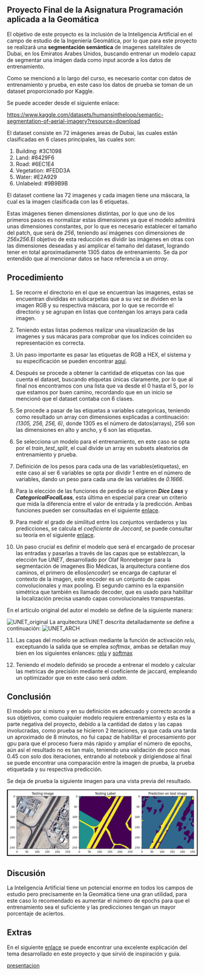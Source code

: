 ## Proyecto Final de la Asignatura Programación aplicada a la Geomática

El objetivo de este proyecto es la inclusión de la Inteligencia Artificial en el
campo de estudio de la Ingeniería Geomática, por lo que para este proyecto se realizará una **segmentación semántica** de imagenes satelitales de Dubai, en los Emiratos Arabes Unidos, buscando entrenar un modelo capaz de segmentar una imágen dada como input acorde a los datos de entrenamiento.

Como se mencionó a lo largo del curso, es necesario contar con datos de entrenamiento y prueba, en este caso los datos de prueba se toman de un dataset proporcionado por Kaggle.

Se puede acceder desde el siguiente enlace:

<https://www.kaggle.com/datasets/humansintheloop/semantic-segmentation-of-aerial-imagery?resource=download>

El dataset consiste en 72 imágenes areas de Dubai, las cuales están clasificadas en 6 clases principales, las cuales son:

1. Building: #3C1098
2. Land: #8429F6
3. Road: #6EC1E4
4. Vegetation: #FEDD3A
5. Water: #E2A929
6. Unlabeled: #9B9B9B

El dataset contiene las 72 imagenes y cada imagen tiene una máscara, la cual es la imagen clasificada con las 6 etiquetas.

Estas imágenes tienen dimensiones distintas, por lo que uno de los primeros pasos es normalizar estas dimensiones ya que el modelo admitirá unas dimensiones constantes, por lo que es necesario establecer el tamaño del patch, que será de *256*, teniendo así imágenes con dimensiones de *256x256*.El objetivo de esta reducción es dividir las imágenes en otras con las dimensiones deseadas y así amplicar el tamaño del dataset, logrando tener en total aproximadamente 1305 datos de entrenamiento. Se da por entendido que al mencionar datos se hace referencia a un *array*.

## Procedimiento

1. Se recorre el directorio en el que se encuentran las imagenes, estas se encuentran divididas en subcarpetas que a su vez se dividen en la imagen RGB y su respectiva máscara, por lo que se recorrde el directorio y se agrupan en listas que contengan los arrays para cada imagen.

2. Teniendo estas listas podemos realizar una visualización de las imagenes y sus mácaras para comprobar que los índices coinciden su representación es correcta.

3. Un paso importante es pasar las etiquetas de RGB a HEX, el sistema y su especificación se pueden encontrar [aquí](https://es.wikipedia.org/wiki/Sistema_hexadecimal).

4. Después se procede a obtener la cantidad de etiquetas con las que cuenta el dataset, buscando etiquetas únicas claramente, por lo que al final nos encontramos con una lista que va desde el 0 hasta el 5, por lo que estamos por buen camino, recordando que en un inicio se mencionó que el dataset contaba con 6 clases.

5. Se procede a pasar de las etiquetas a variables categoricas, teniendo como resultado un array con dimensiones explicadas a continuación:
*(1305, 256, 256, 6)*, donde 1305 es el número de datos(arrays), 256 son las dimensiones en alto y ancho, y 6 son las etiquetas.

6. Se selecciona un modelo para el entrenamiento, en este caso se opta por el *train_test_split*, el cual divide un array en subsets aleatorios de entrenamiento y prueba.

7. Definición de los pesos para cada una de las variables(etiquetas), en este caso al ser 6 variables se opta por dividir 1 entre en el número de variables, dando un peso para cada una de las variables de *0.1666*.

8. Para la elección de las funciones de perdida se eligieron ***Dice Loss*** y ***CategoricalFocalLoss***, esta última en especial para crear un criterio que mida la diferencia entre el valor de entrada y la predicción. Ambas funciones pueden ser consultadas en el siguiente [enlace](https://segmentation-models.readthedocs.io/en/latest/api.html?highlight=dice#segmentation_models.losses.CategoricalCELoss).

9. Para medir el grado de similitud entre los conjuntos verdaderos y las predicciones, se calcula el *coeficiente de Jaccard*, se puede consultar su teoría en el siguiente [enlace](https://es.wikipedia.org/wiki/%C3%8Dndice_de_Jaccard).

10. Un paso crucial es definir el modelo que será el encargado de procesar las entradas y pasarlas a través de las capas que se establezcan, la elección fue *UNET*, desarrollado por Olaf Ronneberger para la segmentación de imagenes Bio Médicas, la arquitectura contiene dos caminos, el primero de ellos(*encoder*) se encarga de capturar el contexto de la imagen, este encoder es un conjunto de capas convolucionales y max pooling. El segundo camino es la expansión simétrica que también es llamado decoder, que es usado para habilitar la localización precisa usando capas convolucionales transpuestas.

En el artículo original del autor el modelo se define de la siguiente manera:

![UNET_original](https://miro.medium.com/max/1400/1*OkUrpDD6I0FpugA_bbYBJQ.webp)
La arquitectura UNET descrita detalladamente se define a continuación:
![UNET_ARCH](https://miro.medium.com/max/1400/1*yzbjioOqZDYbO6yHMVpXVQ.webp)

11. Las capas del modelo se activan mediante la función de activación *relu*, exceptuando la salida que se emplea *softmax*, ambas se detallan muy bien en los siguientes enlances:
[relu](https://machinelearningmastery.com/rectified-linear-activation-function-for-deep-learning-neural-networks/) y [softmax](https://deepai.org/machine-learning-glossary-and-terms/softmax-layer)

12. Teniendo el modelo definido se procede a entrenar el modelo y calcular las metricas de precisión mediante el coeficiente de jaccard, empleando un optimizador que en este caso será *adam*.

## Conclusión

El modelo por si mismo y en su definición es adecuado y correcto acorde a sus objetivos, como cualquier modelo requiere entrenamiento y esta es la parte negativa del proyecto, debido a la cantidad de datos y las capas involucradas, como prueba se hicieron 2 iteraciones, ya que cada una tarda un aproximado de 8 minutos, no fui capaz de habilitar el procesamiento por gpu para que el proceso fuera más rápido y ampliar el número de epochs, aún así el resultado no es tan malo, teniendo una validación de poco mas 0.45 con solo dos iteraciones, entrando al notebook y dirigiendose al final se puede encontrar una comparación entre la imagen de prueba, la prueba etiquetada y su respectiva predicción.

Se deja de prueba la siguiente imagen para una vista previa del resultado.

![prediccion](https://github.com/VivaldoGP/ProyectoFinalML/blob/main/comparacion.png)

## Discusión

La Inteligencia Artificial tiene un potencial enorme en todos los campos de estudio pero precisamente en la Geomática tiene una gran utilidad, para este caso lo recomendado es aumentar el número de epochs para que el entrenamiento sea el suficiente y las predicciones tengan un mayor porcentaje de aciertos.

## Extras

En el siguiente [enlace](https://towardsdatascience.com/understanding-semantic-segmentation-with-unet-6be4f42d4b47) se puede encontrar una excelente explicación del tema desarrollado en este proyecto y que sirvió de inspiración y guía.


[presentacion](https://drive.google.com/file/d/1DB7f19DSi1xQwW5Y4cIIx4lIeUO2mK7_/view?usp=drivesdk)


